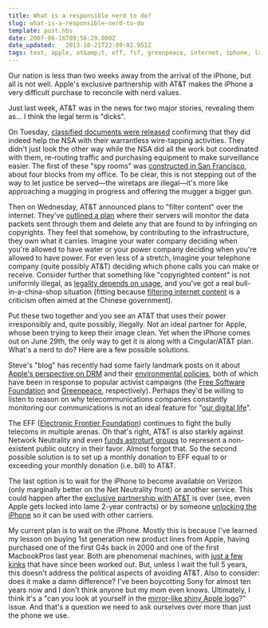 ```yaml
---
title: What is a responsible nerd to do?
slug: what-is-a-responsible-nerd-to-do
template: post.hbs
date: 2007-06-16T09:56:29.000Z
date_updated:   2013-10-21T22:09:02.951Z
tags: text, apple, at&amp;t, eff, fsf, greenpeace, internet, iphone, law, neutrality, nsa, politics, telecommunications
---
```


Our nation is less than two weeks away from the arrival of the iPhone, but all is not well. Apple's exclusive partnership with AT&amp;T makes the iPhone a very difficult purchase to reconcile with nerd values.<!--more-->

Just last week, AT&amp;T was in the news for two major stories, revealing them as... I think the legal term is "dicks".

On Tuesday, <a href="http://blog.wired.com/27bstroke6/2007/06/att_spy_room_do.html" title="Threat Level at Wired.com"> classified documents were released</a> confirming that they did indeed help the NSA with their warrantless wire-tapping activities. They didn't just look the other way while the NSA did all the work but coordinated with them, re-routing traffic and purchasing equipment to make surveillance easier. The first of these "spy rooms" was <a href="http://blogs.zdnet.com/ip-telephony/?p=1103" title="ZDNet.com">constructed in San Francisco</a>, about four blocks from my office. To be clear, this is not stepping out of the way to let justice be served&mdash;the wiretaps are illegal&mdash;it's more like approaching a mugging in progress and offering the mugger a bigger gun.

Then on Wednesday, AT&amp;T announced plans to "filter content" over the internet. They've <a href="http://blog.wired.com/27bstroke6/2007/06/att_to_police_i.html" title="More Threat Level at Wired.com">outlined a plan</a> where their servers will monitor the data packets sent through them and delete any that are found to by infringing on copyrights. They feel that somehow, by contributing to the infrastructure, they own what it carries. Imagine your water company deciding when you're allowed to have water or your power company deciding when you're allowed to have power. For even less of a stretch, imagine your telephone company (quite possibly AT&amp;T) deciding which phone calls you can make or receive. Consider further that something like "copyrighted content" is not uniformly illegal, as <a href="http://www.copyright.gov/fls/fl102.html" title="Fair Use at Copyright.gov">legality depends on usage</a>, and you've got a real bull-in-a-china-shop situation (fitting because <a href="http://www.telegraph.co.uk/news/main.jhtml?xml=/news/2007/06/06/wchina206.xml" title="'China's internet censorship' on Telegraph.co.uk">filtering internet content</a> is a criticism often aimed at the Chinese government).

Put these two together and you see an AT&amp;T that uses their power irresponsibly and, quite possibly, illegally. Not an ideal partner for Apple, whose been trying to keep their image clean. Yet when the iPhone comes out on June 29th, the only way to get it is along with a Cingular/AT&amp;T plan. What's a nerd to do? Here are a few possible solutions.

Steve's "blog" has recently had some fairly landmark posts on it about <a href="http://www.apple.com/hotnews/thoughtsonmusic/" title="'Thoughts on Music' at Apple.com">Apple's perspective on DRM</a> and their <a href="http://www.apple.com/hotnews/agreenerapple/" title="'A Greener Apple' at Apple.com">environmental policies</a>, both of which have been in response to popular activist campaigns (the <a href="http://defectivebydesign.org/" title="DefectiveByDesign.org">Free Software Foundation</a> and <a href="http://www.greenpeace.org/apple/" title="Green My Apple at Greenpeace.org">Greenpeace</a>, respectively). Perhaps they'd be willing to listen to reason on why telecommunications companies constantly monitoring our communications is not an ideal feature for "<a href="http://www.apple.com/ilife/" title="iLife at Apple.com">our digital life</a>".

The EFF (<a href="http://www.eff.org/" title="EFF.org">Electronic Frontier Foundation</a>) continues to fight the bully telecoms in multiple arenas. Oh that's right, AT&amp;T is also starkly against Network Neutrality and even <a href="http://www.handsoff.org/" title="HandsOff.org">funds astroturf groups</a> to represent a non-existent public outcry in their favor. Almost forgot that. So the second possible solution is to set up a monthly donation to EFF equal to or exceeding your monthly donation (i.e. bill) to AT&amp;T.

The last option is to wait for the iPhone to become available on Verizon (only marginally better on the Net Neutrality front) or another service. This could happen after the <a href="http://www.usatoday.com/tech/wireless/2007-05-21-at&t-iphone_N.htm?csp=34" title="'At&amp;T eager to wield its iWeapon' at USAToday.com">exclusive partnership with AT&amp;T</a> is over (see, even Apple gets locked into lame 2-year contracts) or by someone <a href="http://www.everythingiphone.com/forum/iphone/iphone-unlock-672.html" title="The perils explained on EverythingiPhone.com">unlocking the iPhone</a> so it can be used with other carriers.

My current plan is to wait on the iPhone. Mostly this is because I've learned my lesson on buying 1st generation new product lines from Apple, having purchased one of the first G4s back in 2000 and one of the first MacbookPros last year. Both are phenomenal machines, with <a href="https://support.apple.com/macbookpro15/batteryexchange/" title="Apple's Battery Exchange Emporium">just a few kinks</a> that have since been worked out. But, unless I wait the full 5 years, this doesn't address the political aspects of avoiding AT&amp;T. Also to consider: does it make a damn difference? I've been boycotting Sony for almost ten years now and I don't think anyone but my mom even knows. Ultimately, I think it's a "can you look at yourself in the <a href="http://www.apple.com/iphone/gallery/index5.html" title="The iPhone Gallery">mirror-like shiny Apple logo</a>?" issue. And that's a question we need to ask ourselves over more than just the phone we use.
